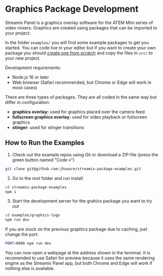 # Graphics Package Development

Streamix Panel is a graphics overlay software for the ATEM Mini series of video mixers. Graphics are created using packages that can be imported to your project.

In the folder `examples/` you will find some example packages to get you started. You can code live in your editor but if you want to create your own package you should [create one from scratch](https://github.com/jhsware/streamix-package-templates) and copy the files in `src/` to your new project.

Development requirements:
- Node.js 16 or later
- Web browser (Safari recommended, but Chrome or Edge will work in most cases)

There are three types of packages. They are all coded in the same way but differ in configuration:
- **graphics overlay:** used for graphics placed over the camera feed
- **fullscreen graphics overlay:** used for video playback or fullscreen graphics
- **stinger:** used for stinger transitions

## How to Run the Examples
1. Check out the example repos using Git or download a ZIP-file (press the green button named "Code v")

```sh
git clone git@github.com:jhsware/streamix-package-examples.git
```

2. Go to the root folder and run install 

```sh
cd streamix-package-examples
npm i
```

3. Start the development server for the grahics package you want to try out

```sh
cd examples/graphics-logo
npm run dev
```

If you are stuck on the previous graphics package due to caching, just change the port:

```sh
PORT=8080 npm run dev
```

You can now open a webpage at the address shown in the terminal. It is recomended to use Safari for preview because it uses the same rendering engine as the Streamix Panel app, but both Chrome and Edge will work if nothing else is available.
